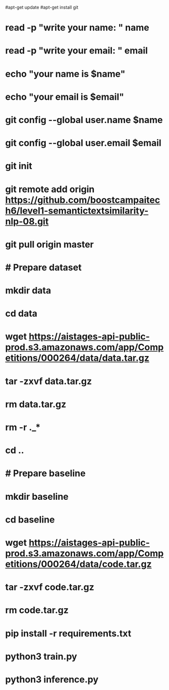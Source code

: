 #apt-get update
#apt-get install git

# read -p "write your name: " name
# read -p "write your email: " email
# echo "your name is $name"
# echo "your email is $email"
# git config --global user.name $name
# git config --global user.email $email

# git init

# git remote add origin https://github.com/boostcampaitech6/level1-semantictextsimilarity-nlp-08.git
# git pull origin master

# # Prepare dataset
# mkdir data
# cd data
# wget https://aistages-api-public-prod.s3.amazonaws.com/app/Competitions/000264/data/data.tar.gz
# tar -zxvf data.tar.gz
# rm data.tar.gz
# rm -r ._*
# cd ..

# # Prepare baseline
# mkdir baseline
# cd baseline
# wget https://aistages-api-public-prod.s3.amazonaws.com/app/Competitions/000264/data/code.tar.gz
# tar -zxvf code.tar.gz
# rm code.tar.gz

# pip install -r requirements.txt

# python3 train.py
# python3 inference.py
